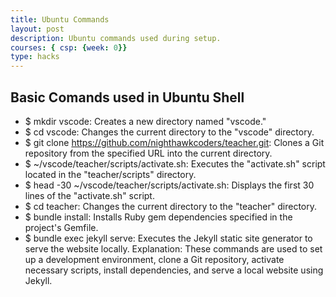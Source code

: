 ```yaml
---
title: Ubuntu Commands
layout: post
description: Ubuntu commands used during setup.   
courses: { csp: {week: 0}}
type: hacks
---
```




## Basic Comands used in Ubuntu Shell
- $ mkdir vscode: Creates a new directory named "vscode."
- $ cd vscode: Changes the current directory to the "vscode" directory.
- $ git clone https://github.com/nighthawkcoders/teacher.git: Clones a Git repository from the specified URL into the current directory.
- $ ~/vscode/teacher/scripts/activate.sh: Executes the "activate.sh" script located in the "teacher/scripts" directory.
- $ head -30 ~/vscode/teacher/scripts/activate.sh: Displays the first 30 lines of the "activate.sh" script.
- $ cd teacher: Changes the current directory to the "teacher" directory.
- $ bundle install: Installs Ruby gem dependencies specified in the project's Gemfile.
- $ bundle exec jekyll serve: Executes the Jekyll static site generator to serve the website locally.
Explanation: These commands are used to set up a development environment, clone a Git repository, activate necessary scripts, install dependencies, and serve a local website using Jekyll.